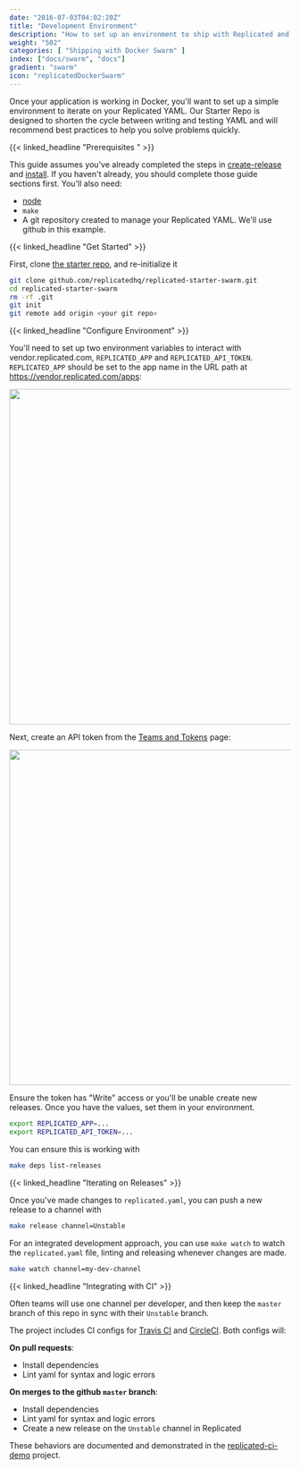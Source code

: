 ```yaml
---
date: "2016-07-03T04:02:20Z"
title: "Development Environment"
description: "How to set up an environment to ship with Replicated and Docker Swarm"
weight: "502"
categories: [ "Shipping with Docker Swarm" ]
index: ["docs/swarm", "docs"]
gradient: "swarm"
icon: "replicatedDockerSwarm"
---
```


Once your application is working in Docker, you'll want to set up a simple environment to iterate on your Replicated YAML. Our Starter Repo is designed to shorten the cycle between writing and testing YAML and will recommend best practices to help you solve problems quickly.

{{< linked_headline "Prerequisites " >}}

This guide assumes you've already completed the steps in [create-release](/guides/ship-with-docker-swarm/create-swarm-app) and [install](/guides/ship-with-docker-swarm/installing). If you haven't already,
you should complete those guide sections first. You'll also need:

- [node](https://nodejs.org/en/download/)
- `make`
- A git repository created to manage your Replicated YAML. We'll use github in this example.

{{< linked_headline "Get Started" >}}

First, clone [the starter repo](https://github.com/replicatedhq/replicated-starter-swarm), and re-initialize it

```sh
git clone github.com/replicatedhq/replicated-starter-swarm.git
cd replicated-starter-swarm
rm -rf .git
git init
git remote add origin <your git repo>
```

{{< linked_headline "Configure Environment" >}}

You'll need to set up two environment variables to interact with vendor.replicated.com,
`REPLICATED_APP` and `REPLICATED_API_TOKEN`. `REPLICATED_APP` should be set to the
app name in the URL path at https://vendor.replicated.com/apps:

<p align="center"><img src="/images/guides/swarm/REPLICATED_APP.png" width=600></img></p>

Next, create an API token from the [Teams and Tokens](https://vendor.replicated.com/team/tokens) page:

<p align="center"><img src="/images/guides/swarm/REPLICATED_API_TOKEN.png" width=600></img></p>

Ensure the token has "Write" access or you'll be unable create new releases. Once you have the values,
set them in your environment.

```sh
export REPLICATED_APP=...
export REPLICATED_API_TOKEN=...
```

You can ensure this is working with

```sh
make deps list-releases
```

{{< linked_headline "Iterating on Releases" >}}

Once you've made changes to `replicated.yaml`, you can push a new release to a channel with

```sh
make release channel=Unstable
```

For an integrated development approach, you can use `make watch` to
watch the `replicated.yaml` file, linting and releasing whenever changes are made.

```sh
make watch channel=my-dev-channel
```

{{< linked_headline "Integrating with CI" >}}

Often teams will use one channel per developer, and then keep the `master` branch of this repo in sync with their `Unstable` branch.

The project includes CI configs for [Travis CI](https://travis-ci.org) and [CircleCI](https://circleci.com).
Both configs will:

**On pull requests**:

- Install dependencies
- Lint yaml for syntax and logic errors

**On merges to the github `master` branch**:

- Install dependencies
- Lint yaml for syntax and logic errors
- Create a new release on the `Unstable` channel in Replicated

These behaviors are documented and demonstrated in the [replicated-ci-demo](https://github.com/replicatedhq/replicated-ci-demo) project.


